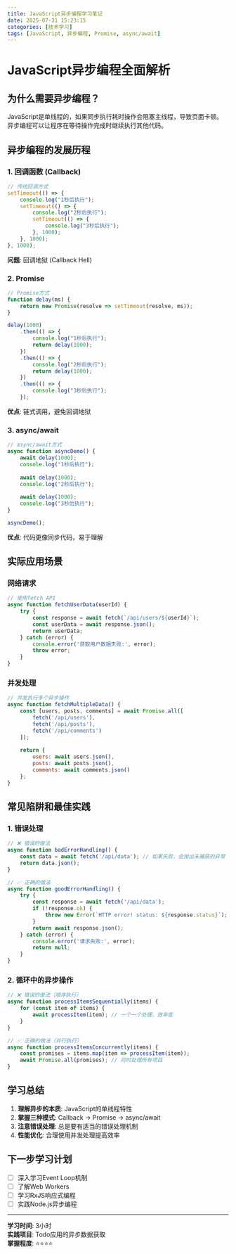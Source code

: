 ```yaml
---
title: JavaScript异步编程学习笔记
date: 2025-07-31 15:23:15
categories: [技术学习]
tags: [JavaScript, 异步编程, Promise, async/await]
---
```


# JavaScript异步编程全面解析

## 为什么需要异步编程？

JavaScript是单线程的，如果同步执行耗时操作会阻塞主线程，导致页面卡顿。异步编程可以让程序在等待操作完成时继续执行其他代码。

## 异步编程的发展历程

### 1. 回调函数 (Callback)
```javascript
// 传统回调方式
setTimeout(() => {
    console.log("1秒后执行");
    setTimeout(() => {
        console.log("2秒后执行");
        setTimeout(() => {
            console.log("3秒后执行");
        }, 1000);
    }, 1000);
}, 1000);
```

**问题**: 回调地狱 (Callback Hell)

### 2. Promise
```javascript
// Promise方式
function delay(ms) {
    return new Promise(resolve => setTimeout(resolve, ms));
}

delay(1000)
    .then(() => {
        console.log("1秒后执行");
        return delay(1000);
    })
    .then(() => {
        console.log("2秒后执行");
        return delay(1000);
    })
    .then(() => {
        console.log("3秒后执行");
    });
```

**优点**: 链式调用，避免回调地狱

### 3. async/await
```javascript
// async/await方式
async function asyncDemo() {
    await delay(1000);
    console.log("1秒后执行");
    
    await delay(1000);
    console.log("2秒后执行");
    
    await delay(1000);
    console.log("3秒后执行");
}

asyncDemo();
```

**优点**: 代码更像同步代码，易于理解

## 实际应用场景

### 网络请求
```javascript
// 使用fetch API
async function fetchUserData(userId) {
    try {
        const response = await fetch(`/api/users/${userId}`);
        const userData = await response.json();
        return userData;
    } catch (error) {
        console.error('获取用户数据失败:', error);
        throw error;
    }
}
```

### 并发处理
```javascript
// 并发执行多个异步操作
async function fetchMultipleData() {
    const [users, posts, comments] = await Promise.all([
        fetch('/api/users'),
        fetch('/api/posts'),
        fetch('/api/comments')
    ]);
    
    return {
        users: await users.json(),
        posts: await posts.json(),
        comments: await comments.json()
    };
}
```

## 常见陷阱和最佳实践

### 1. 错误处理
```javascript
// ❌ 错误的做法
async function badErrorHandling() {
    const data = await fetch('/api/data'); // 如果失败，会抛出未捕获的异常
    return data.json();
}

// ✅ 正确的做法
async function goodErrorHandling() {
    try {
        const response = await fetch('/api/data');
        if (!response.ok) {
            throw new Error(`HTTP error! status: ${response.status}`);
        }
        return await response.json();
    } catch (error) {
        console.error('请求失败:', error);
        return null;
    }
}
```

### 2. 循环中的异步操作
```javascript
// ❌ 错误的做法（顺序执行）
async function processItemsSequentially(items) {
    for (const item of items) {
        await processItem(item); // 一个一个处理，效率低
    }
}

// ✅ 正确的做法（并行执行）
async function processItemsConcurrently(items) {
    const promises = items.map(item => processItem(item));
    await Promise.all(promises); // 同时处理所有项目
}
```

## 学习总结

1. **理解异步的本质**: JavaScript的单线程特性
2. **掌握三种模式**: Callback → Promise → async/await
3. **注意错误处理**: 总是要有适当的错误处理机制
4. **性能优化**: 合理使用并发处理提高效率

## 下一步学习计划

- [ ] 深入学习Event Loop机制
- [ ] 了解Web Workers
- [ ] 学习RxJS响应式编程
- [ ] 实践Node.js异步编程

---
**学习时间**: 3小时  
**实践项目**: Todo应用的异步数据获取  
**掌握程度**: ⭐⭐⭐⭐
